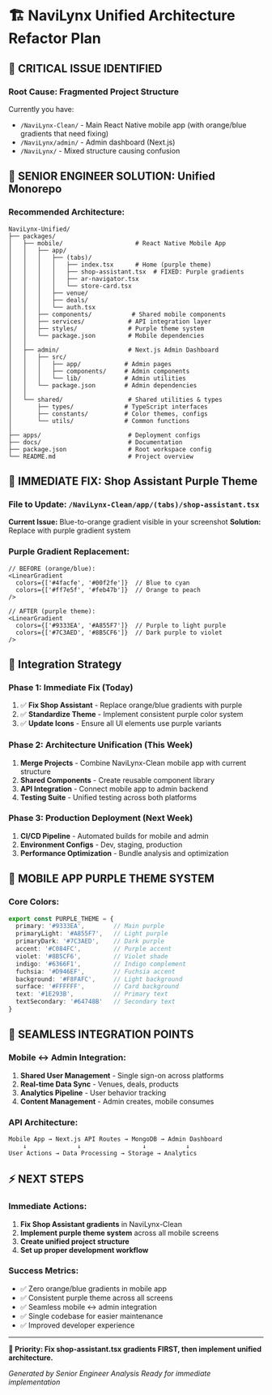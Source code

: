 # 🏗️ NaviLynx Unified Architecture Refactor Plan

## 🎯 **CRITICAL ISSUE IDENTIFIED**

### **Root Cause: Fragmented Project Structure**
Currently you have:
- `/NaviLynx-Clean/` - Main React Native mobile app (with orange/blue gradients that need fixing)
- `/NaviLynx/admin/` - Admin dashboard (Next.js)
- `/NaviLynx/` - Mixed structure causing confusion

## 🔧 **SENIOR ENGINEER SOLUTION: Unified Monorepo**

### **Recommended Architecture:**
```
NaviLynx-Unified/
├── packages/
│   ├── mobile/                    # React Native Mobile App
│   │   ├── app/
│   │   │   ├── (tabs)/
│   │   │   │   ├── index.tsx      # Home (purple theme)
│   │   │   │   ├── shop-assistant.tsx  # FIXED: Purple gradients
│   │   │   │   ├── ar-navigator.tsx
│   │   │   │   └── store-card.tsx
│   │   │   ├── venue/
│   │   │   ├── deals/
│   │   │   └── auth.tsx
│   │   ├── components/           # Shared mobile components
│   │   ├── services/            # API integration layer
│   │   ├── styles/              # Purple theme system
│   │   └── package.json         # Mobile dependencies
│   │
│   ├── admin/                   # Next.js Admin Dashboard
│   │   ├── src/
│   │   │   ├── app/            # Admin pages
│   │   │   ├── components/     # Admin components
│   │   │   └── lib/            # Admin utilities
│   │   └── package.json        # Admin dependencies
│   │
│   └── shared/                  # Shared utilities & types
│       ├── types/              # TypeScript interfaces
│       ├── constants/          # Color themes, configs
│       └── utils/              # Common functions
│
├── apps/                        # Deployment configs
├── docs/                        # Documentation
├── package.json                 # Root workspace config
└── README.md                    # Project overview
```

## 🎨 **IMMEDIATE FIX: Shop Assistant Purple Theme**

### **File to Update:** `/NaviLynx-Clean/app/(tabs)/shop-assistant.tsx`

**Current Issue:** Blue-to-orange gradient visible in your screenshot
**Solution:** Replace with purple gradient system

### **Purple Gradient Replacement:**
```tsx
// BEFORE (orange/blue):
<LinearGradient
  colors={['#4facfe', '#00f2fe']}  // Blue to cyan
  colors={['#ff7e5f', '#feb47b']}  // Orange to peach
/>

// AFTER (purple theme):
<LinearGradient
  colors={['#9333EA', '#A855F7']}  // Purple to light purple
  colors={['#7C3AED', '#8B5CF6']}  // Dark purple to violet
/>
```

## 🚀 **Integration Strategy**

### **Phase 1: Immediate Fix (Today)**
1. ✅ **Fix Shop Assistant** - Replace orange/blue gradients with purple
2. ✅ **Standardize Theme** - Implement consistent purple color system
3. ✅ **Update Icons** - Ensure all UI elements use purple variants

### **Phase 2: Architecture Unification (This Week)**
1. **Merge Projects** - Combine NaviLynx-Clean mobile app with current structure
2. **Shared Components** - Create reusable component library
3. **API Integration** - Connect mobile app to admin backend
4. **Testing Suite** - Unified testing across both platforms

### **Phase 3: Production Deployment (Next Week)**
1. **CI/CD Pipeline** - Automated builds for mobile and admin
2. **Environment Configs** - Dev, staging, production
3. **Performance Optimization** - Bundle analysis and optimization

## 📱 **MOBILE APP PURPLE THEME SYSTEM**

### **Core Colors:**
```typescript
export const PURPLE_THEME = {
  primary: '#9333EA',        // Main purple
  primaryLight: '#A855F7',   // Light purple  
  primaryDark: '#7C3AED',    // Dark purple
  accent: '#C084FC',         // Purple accent
  violet: '#8B5CF6',         // Violet shade
  indigo: '#6366F1',         // Indigo complement
  fuchsia: '#D946EF',        // Fuchsia accent
  background: '#F8FAFC',     // Light background
  surface: '#FFFFFF',        // Card background
  text: '#1E293B',           // Primary text
  textSecondary: '#64748B'   // Secondary text
}
```

## 🔗 **SEAMLESS INTEGRATION POINTS**

### **Mobile ↔ Admin Integration:**
1. **Shared User Management** - Single sign-on across platforms
2. **Real-time Data Sync** - Venues, deals, products
3. **Analytics Pipeline** - User behavior tracking
4. **Content Management** - Admin creates, mobile consumes

### **API Architecture:**
```
Mobile App → Next.js API Routes → MongoDB → Admin Dashboard
    ↓              ↓                 ↓           ↓
User Actions → Data Processing → Storage → Analytics
```

## ⚡ **NEXT STEPS**

### **Immediate Actions:**
1. **Fix Shop Assistant gradients** in NaviLynx-Clean
2. **Implement purple theme system** across all mobile screens
3. **Create unified project structure**
4. **Set up proper development workflow**

### **Success Metrics:**
- ✅ Zero orange/blue gradients in mobile app
- ✅ Consistent purple theme across all screens
- ✅ Seamless mobile ↔ admin integration
- ✅ Single codebase for easier maintenance
- ✅ Improved developer experience

---

**🎯 Priority: Fix shop-assistant.tsx gradients FIRST, then implement unified architecture.**

*Generated by Senior Engineer Analysis*
*Ready for immediate implementation*

